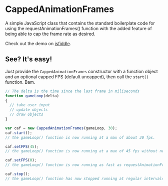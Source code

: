 # CappedAnimationFrames
A simple JavaScript class that contains the standard boilerplate code for using the requestAnimationFrames() function with the added feature of being able to cap the frame rate as desired.

Check out the demo on [jsfiddle](https://jsfiddle.net/iAmMortos/8boxnr25/show/).

## See? It's easy!
Just provide the `CappedAnimationFrames` constructor with a function object and an optional capped FPS (default uncapped), then call the `start()` function. Bam.
```js
// The delta is the time since the last frame in miliseconds
function gameLoop(delta)
{
  // take user input
  // update objects
  // draw objects
}

var caf = new CappedAnimationFrames(gameLoop, 30);
caf.start();
// the gameLoop() function is now running at a max of about 30 fps.

caf.setFPS(45);
// the gameLoop() function is now running at a max of 45 fps without needing to be stopped. (is that a thing people need? changing fps on the fly? *shrug*)

caf.setFPS(0);
// the gameLoop() function is now running as fast as requestAnimationFrame() will allow (probably about 60 fps)

caf.stop();
// the gameLoop() function has now stopped running at regular intervals.
```
